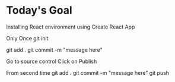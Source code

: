 # Today's Goal
Installing React environment using Create React App

Only Once
git init

git add .
git commit -m "message here"

Go to source control
Click on Publish

From second time
git add .
git commit -m "message here"
git push

